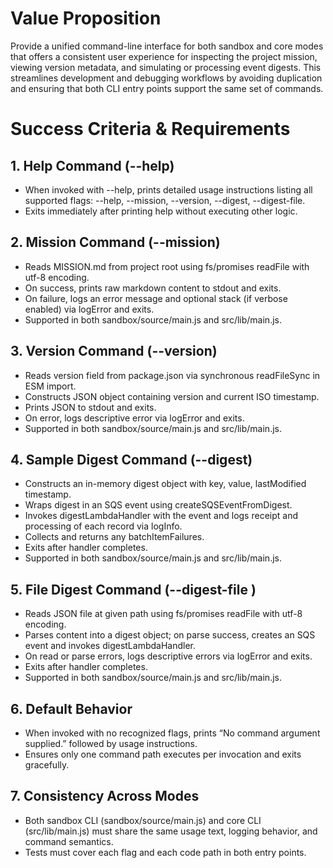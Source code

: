 # Value Proposition

Provide a unified command-line interface for both sandbox and core modes that offers a consistent user experience for inspecting the project mission, viewing version metadata, and simulating or processing event digests. This streamlines development and debugging workflows by avoiding duplication and ensuring that both CLI entry points support the same set of commands.

# Success Criteria & Requirements

## 1. Help Command (--help)
- When invoked with --help, prints detailed usage instructions listing all supported flags: --help, --mission, --version, --digest, --digest-file.
- Exits immediately after printing help without executing other logic.

## 2. Mission Command (--mission)
- Reads MISSION.md from project root using fs/promises readFile with utf-8 encoding.
- On success, prints raw markdown content to stdout and exits.
- On failure, logs an error message and optional stack (if verbose enabled) via logError and exits.
- Supported in both sandbox/source/main.js and src/lib/main.js.

## 3. Version Command (--version)
- Reads version field from package.json via synchronous readFileSync in ESM import.
- Constructs JSON object containing version and current ISO timestamp.
- Prints JSON to stdout and exits.
- On error, logs descriptive error via logError and exits.
- Supported in both sandbox/source/main.js and src/lib/main.js.

## 4. Sample Digest Command (--digest)
- Constructs an in-memory digest object with key, value, lastModified timestamp.
- Wraps digest in an SQS event using createSQSEventFromDigest.
- Invokes digestLambdaHandler with the event and logs receipt and processing of each record via logInfo.
- Collects and returns any batchItemFailures.
- Exits after handler completes.
- Supported in both sandbox/source/main.js and src/lib/main.js.

## 5. File Digest Command (--digest-file <path>)
- Reads JSON file at given path using fs/promises readFile with utf-8 encoding.
- Parses content into a digest object; on parse success, creates an SQS event and invokes digestLambdaHandler.
- On read or parse errors, logs descriptive errors via logError and exits.
- Exits after handler completes.
- Supported in both sandbox/source/main.js and src/lib/main.js.

## 6. Default Behavior
- When invoked with no recognized flags, prints “No command argument supplied.” followed by usage instructions.
- Ensures only one command path executes per invocation and exits gracefully.

## 7. Consistency Across Modes
- Both sandbox CLI (sandbox/source/main.js) and core CLI (src/lib/main.js) must share the same usage text, logging behavior, and command semantics.
- Tests must cover each flag and each code path in both entry points.